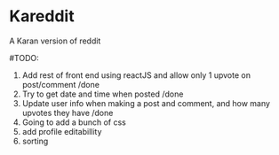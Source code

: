# Kareddit
A Karan version of reddit

#TODO:

1. Add rest of front end using reactJS and allow only 1 upvote on post/comment /done
2. Try to get date and time when posted /done
3. Update user info when making a post and comment, and how many upvotes they have /done
4. Going to add a bunch of css
5. add profile editabillity
6. sorting
